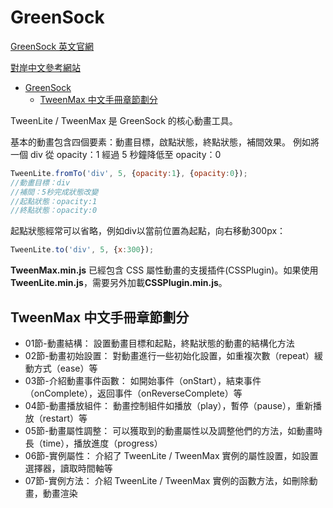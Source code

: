# GreenSock

[GreenSock 英文官網](https://greensock.com/)

[對岸中文參考網站](https://www.tweenmax.com.cn/)

<!-- toc -->

- [GreenSock](#greensock)
  - [TweenMax 中文手冊章節劃分](#tweenmax-%e4%b8%ad%e6%96%87%e6%89%8b%e5%86%8a%e7%ab%a0%e7%af%80%e5%8a%83%e5%88%86)

<!-- tocstop -->

TweenLite / TweenMax 是 GreenSock 的核心動畫工具。

基本的動畫包含四個要素：動畫目標，啟點狀態，終點狀態，補間效果。
例如將一個 div 從 opacity：1 經過 5 秒鐘降低至 opacity：0

```js
TweenLite.fromTo('div', 5, {opacity:1}, {opacity:0});
//動畫目標：div
//補間：5秒完成狀態改變
//起點狀態：opacity:1
//終點狀態：opacity:0
```

起點狀態經常可以省略，例如div以當前位置為起點，向右移動300px：

```js
TweenLite.to('div', 5, {x:300});
```

**TweenMax.min.js** 已經包含 CSS 屬性動畫的支援插件(CSSPlugin)。如果使用 **TweenLite.min.js**，需要另外加載**CSSPlugin.min.js**。

## TweenMax 中文手冊章節劃分

- 01節-動畫結構：
設置動畫目標和起點，終點狀態的動畫的結構化方法
- 02節-動畫初始設置：
對動畫進行一些初始化設置，如重複次數（repeat）緩動方式（ease）等
- 03節-介紹動畫事件函數：
如開始事件（onStart），結束事件（onComplete），返回事件（onReverseComplete）等
- 04節-動畫播放組件：
動畫控制組件如播放（play），暫停（pause），重新播放（restart）等
- 05節-動畫屬性調整：
可以獲取到的動畫屬性以及調整他們的方法，如動畫時長（time），播放進度（progress）
- 06節-實例屬性：
介紹了 TweenLite / TweenMax 實例的屬性設置，如設置選擇器，讀取時間軸等
- 07節-實例方法：
介紹 TweenLite / TweenMax 實例的函數方法，如刪除動畫，動畫渲染